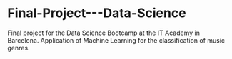 # Final-Project---Data-Science

Final project for the Data Science Bootcamp at the IT Academy in Barcelona. 
Application of Machine Learning for the classification of music genres.
